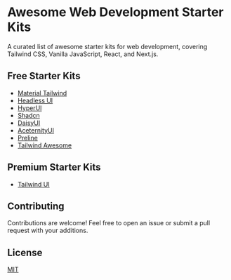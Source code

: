 # Awesome Web Development Starter Kits

A curated list of awesome starter kits for web development, covering Tailwind CSS, Vanilla JavaScript, React, and Next.js.

## Free Starter Kits

- [Material Tailwind](https://material-tailwind.com/)
- [Headless UI](https://headlessui.com/)
- [HyperUI](https://www.hyperui.dev/)
- [Shadcn](https://ui.shadcn.com/)
- [DaisyUI](https://daisyui.com/)
- [AceternityUI](https://ui.aceternity.com/)
- [Preline](https://preline.co/)
- [Tailwind Awesome](https://www.tailwindawesome.com/)

## Premium Starter Kits

- [Tailwind UI](https://tailwindui.com/)

## Contributing

Contributions are welcome! Feel free to open an issue or submit a pull request with your additions.

## License

[MIT](LICENSE)
